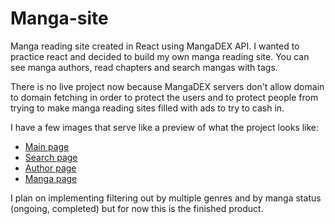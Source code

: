 # Manga-site

Manga reading site created in React using MangaDEX API. I wanted to practice react and decided to build my own manga reading site. You can see manga authors, read chapters and search mangas with tags. 

There is no live project now because MangaDEX servers don't allow domain to domain fetching in order to protect the users and to protect people from trying to make manga reading sites filled with ads to try to cash in. 

I have a few images that serve like a preview of what the project looks like:

- <a href="https://cdn.discordapp.com/attachments/381173147728216084/994360832014155916/unknown.png">Main page</a>
- <a href="https://cdn.discordapp.com/attachments/381173147728216084/994360833482182686/unknown.png">Search page</a>
- <a href="https://cdn.discordapp.com/attachments/381173147728216084/994360832983040020/unknown.png">Author page</a>
- <a href="https://cdn.discordapp.com/attachments/381173147728216084/994360832660095028/unknown.png">Manga page</a>

I plan on implementing filtering out by multiple genres and by manga status (ongoing, completed) but for now this is the finished product.
